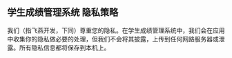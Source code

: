 ## 学生成绩管理系统  隐私策略

我们（指飞燕开发，下同）尊重您的隐私。在学生成绩管理系统中，我们会在应用中收集你的隐私做必要的处理，但我们不会将其披露，上传到任何网路服务器或泄露。所有隐私信息都将保存到本机上。

